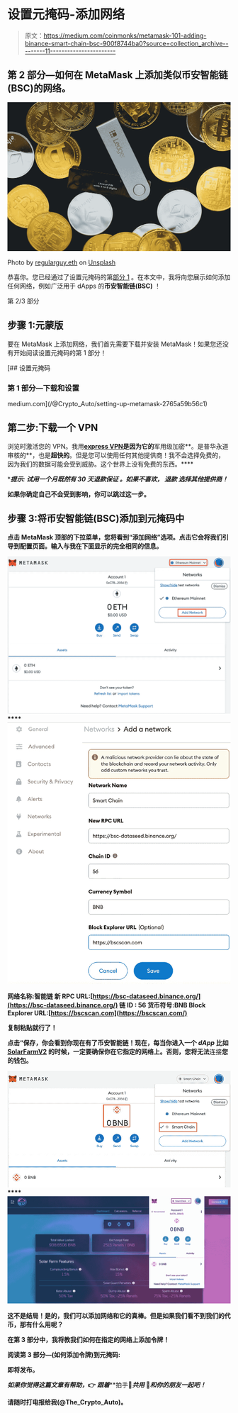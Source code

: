 # 设置元掩码-添加网络

> 原文：<https://medium.com/coinmonks/metamask-101-adding-binance-smart-chain-bsc-900f8744ba0?source=collection_archive---------11----------------------->

## 第 2 部分—如何在 MetaMask 上添加类似币安智能链(BSC)的网络。

![](img/7a0e58ec2f6c1ebc45ce2d5c7ce403b2.png)

Photo by [regularguy.eth](https://unsplash.com/es/@moneyphotos?utm_source=medium&utm_medium=referral) on [Unsplash](https://unsplash.com?utm_source=medium&utm_medium=referral)

恭喜你。您已经通过了设置元掩码的第[部分 1](/@Crypto_Auto/setting-up-metamask-2765a59b56c1) 。在本文中，我将向您展示如何添加任何网络，例如广泛用于 dApps 的**币安智能链(BSC)** ！

第 2/3 部分

## 步骤 1:元蒙版

要在 MetaMask 上添加网络，我们首先需要下载并安装 MetaMask！如果您还没有开始阅读设置元掩码的第 1 部分！

[](/@Crypto_Auto/setting-up-metamask-2765a59b56c1) [## 设置元掩码

### 第 1 部分—下载和设置

medium.com](/@Crypto_Auto/setting-up-metamask-2765a59b56c1) 

## **第二步:下载一个 VPN**

浏览时激活您的 VPN。我用[**express VPN**](https://www.xvuslink.com/?a_fid=CryptoAuto)**是因为它的**军用级加密**。是普华永道审核的**，也是**超快的**。但是您可以使用任何其他提供商！我不会选择免费的，因为我们的数据可能会受到威胁。这个世界上没有免费的东西。****

******提示:*** *试用一个月既然有* ***30 天退款保证*** *。如果不喜欢，* ***退款*** *选择其他提供商！***

**如果你确定自己不会受到影响，你可以跳过这一步。**

## **步骤 3:将币安智能链(BSC)添加到元掩码中**

**点击 MetaMask 顶部的下拉菜单，您将看到“**添加网络**”选项。点击它会将我们引导到配置页面。输入与我在下面显示的完全相同的信息。**

**![](img/237fb2122f40e1895c465cea30affb5c.png)****![](img/9f4b53f21e8e47ba114250030e727e86.png)**

****网络名称**:智能链
**新 RPC URL**:[https://bsc-dataseed.binance.org/](https://bsc-dataseed.binance.org/)
**链 ID** : 56
**货币符号**:BNB
**Block Explorer URL**:[https://bscscan.com](https://bscscan.com/)**

**复制粘贴就行了！**

**点击“**保存**，你会看到你现在有了币安智能链！现在，每当你进入一个 ***dApp*** 比如 [**SolarFarmV2**](https://app.solarfarm.finance/?ref=0x01214f2487dDd5f1532D82C2E7497B395e69c388) 的时候，一定要确保你在它指定的网络上。否则，您将无法**连接**您的钱包。**

**![](img/a8f023b8e37047389138b87415fcbd03.png)****![](img/89423db2360b61919792a0ef2423faed.png)**

**这不是结局！是的，我们可以添加网络和它的真棒。但是如果我们看不到我们的代币，那有什么用呢？**

**在第 3 部分中，我将教我们如何在指定的网络上添加令牌！**

**阅读第 3 部分—(如何添加令牌)到元掩码:**

**即将发布。**

***如果你觉得这篇文章有帮助，*👉 ***跟着*******拍手👏*******共用*** 👐*和你的朋友一起吧！*****

****请随时打电报给我(@The_Crypto_Auto)。****